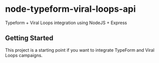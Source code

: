 # node-typeform-viral-loops-api

Typeform + Viral Loops integration using NodeJS + Express

## Getting Started

This project is a starting point if you want to integrate TypeForm and Viral Loops campaigns.
